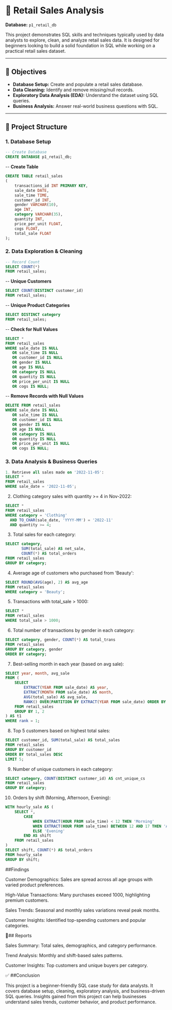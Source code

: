 # 🛒 Retail Sales Analysis  

 
**Database:** `p1_retail_db`  

This project demonstrates SQL skills and techniques typically used by data analysts to explore, clean, and analyze retail sales data. It is designed for beginners looking to build a solid foundation in SQL while working on a practical retail sales dataset.  

---

## 📌 Objectives  
- **Database Setup:** Create and populate a retail sales database.  
- **Data Cleaning:** Identify and remove missing/null records.  
- **Exploratory Data Analysis (EDA):** Understand the dataset using SQL queries.  
- **Business Analysis:** Answer real-world business questions with SQL.  

---

## 📂 Project Structure  

### 1. Database Setup  

```sql
-- Create Database
CREATE DATABASE p1_retail_db;
```

-- **Create Table**
```sql
CREATE TABLE retail_sales
(
    transactions_id INT PRIMARY KEY,
    sale_date DATE,	
    sale_time TIME,
    customer_id INT,	
    gender VARCHAR(10),
    age INT,
    category VARCHAR(35),
    quantity INT,
    price_per_unit FLOAT,	
    cogs FLOAT,
    total_sale FLOAT
);
```
### 2. Data Exploration & Cleaning  

```sql
-- Record Count
SELECT COUNT(*) 
FROM retail_sales;
```

-- **Unique Customers**
```sql
SELECT COUNT(DISTINCT customer_id) 
FROM retail_sales;
```

-- **Unique Product Categories**
```sql
SELECT DISTINCT category 
FROM retail_sales;
```

-- **Check for Null Values**
```sql
SELECT * 
FROM retail_sales
WHERE sale_date IS NULL 
   OR sale_time IS NULL 
   OR customer_id IS NULL 
   OR gender IS NULL 
   OR age IS NULL 
   OR category IS NULL 
   OR quantity IS NULL 
   OR price_per_unit IS NULL 
   OR cogs IS NULL;
```

-- **Remove Records with Null Values**
```sql
DELETE FROM retail_sales
WHERE sale_date IS NULL 
   OR sale_time IS NULL 
   OR customer_id IS NULL 
   OR gender IS NULL 
   OR age IS NULL 
   OR category IS NULL 
   OR quantity IS NULL 
   OR price_per_unit IS NULL 
   OR cogs IS NULL;
```
### 3. Data Analysis & Business Queries  

```sql
1. Retrieve all sales made on '2022-11-05':
SELECT *
FROM retail_sales
WHERE sale_date = '2022-11-05';
```


2. Clothing category sales with quantity >= 4 in Nov-2022:
```sql
SELECT *
FROM retail_sales
WHERE category = 'Clothing'
  AND TO_CHAR(sale_date, 'YYYY-MM') = '2022-11'
  AND quantity >= 4;
```


 3. Total sales for each category:
```sql
SELECT category, 
       SUM(total_sale) AS net_sale, 
       COUNT(*) AS total_orders
FROM retail_sales
GROUP BY category;
```


4. Average age of customers who purchased from 'Beauty':
```sql
SELECT ROUND(AVG(age), 2) AS avg_age
FROM retail_sales
WHERE category = 'Beauty';
```


5. Transactions with total_sale > 1000:
```sql
SELECT *
FROM retail_sales
WHERE total_sale > 1000;
```


 6. Total number of transactions by gender in each category:
```sql
SELECT category, gender, COUNT(*) AS total_trans
FROM retail_sales
GROUP BY category, gender
ORDER BY category;
```


7. Best-selling month in each year (based on avg sale):
```sql
SELECT year, month, avg_sale
FROM (
    SELECT 
        EXTRACT(YEAR FROM sale_date) AS year,
        EXTRACT(MONTH FROM sale_date) AS month,
        AVG(total_sale) AS avg_sale,
        RANK() OVER(PARTITION BY EXTRACT(YEAR FROM sale_date) ORDER BY AVG(total_sale) DESC) AS rank
    FROM retail_sales
    GROUP BY 1, 2
) AS t1
WHERE rank = 1;
```


 8. Top 5 customers based on highest total sales:
```sql
SELECT customer_id, SUM(total_sale) AS total_sales
FROM retail_sales
GROUP BY customer_id
ORDER BY total_sales DESC
LIMIT 5;
```


9. Number of unique customers in each category:
```sql
SELECT category, COUNT(DISTINCT customer_id) AS cnt_unique_cs
FROM retail_sales
GROUP BY category;
```


10. Orders by shift (Morning, Afternoon, Evening):
```sql
WITH hourly_sale AS (
    SELECT *,
        CASE
            WHEN EXTRACT(HOUR FROM sale_time) < 12 THEN 'Morning'
            WHEN EXTRACT(HOUR FROM sale_time) BETWEEN 12 AND 17 THEN 'Afternoon'
            ELSE 'Evening'
        END AS shift
    FROM retail_sales
)
SELECT shift, COUNT(*) AS total_orders
FROM hourly_sale
GROUP BY shift;
```

##Findings

Customer Demographics: Sales are spread across all age groups with varied product preferences.

High-Value Transactions: Many purchases exceed 1000, highlighting premium customers.

Sales Trends: Seasonal and monthly sales variations reveal peak months.

Customer Insights: Identified top-spending customers and popular categories.

📑## Reports

Sales Summary: Total sales, demographics, and category performance.

Trend Analysis: Monthly and shift-based sales patterns.

Customer Insights: Top customers and unique buyers per category.

✅ ##Conclusion

This project is a beginner-friendly SQL case study for data analysts.
It covers database setup, cleaning, exploratory analysis, and business-driven SQL queries.
Insights gained from this project can help businesses understand sales trends, customer behavior, and product performance.
